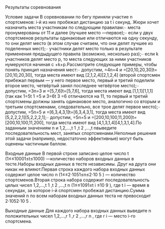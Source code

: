 Результаты соревнования

Условие задачи
В соревновании по бегу приняли участие n спортсменов: i-й из них пробежал дистанцию за t i​  секунд. Жюри хочет назначить места участникам по следующим правилам:∙∙ места пронумерованы от 11 и далее (лучшее место —первое);∙∙ если у двух спортсменов результаты одинаковые или отличаются на одну секунду, то они делят место (в этом случае считаем, что они делят лучшее из поделенных мест);∙∙ участники делят место только в результате применения предыдущего правила (возможно, несколько раз);∙∙ если k участников делят место p, то места следующих за ними участников нумеруются начиная с +k+p.Рассмотрите следующие примеры, чтобы понять принцип назначения мест:∙∙ допустим, =4n=4 и =[20,10,20,30]t=[20,10,20,30], тогда места имеют вид [2,1,2,4][2,1,2,4] (второй спортсмен прибежал первым — у него первое место, первый и третий поделили второе место, четвёртый занял последнее четвёртое место);∙∙ допустим, =3n=3 и =[5,7,6]t=[5,7,6], тогда места имеют вид [1,1,1][1,1,1] (так как 1=5t 1​ =5 и 3=6t 3​ =6 отличаются на 11, то первый и третий спортсмены должны занять одинаковое место, аналогично со вторым и третьим спортсменами, следовательно, все трое делят первое место);∙∙ допустим, =5n=5 и =[6,3,4,3,1]t=[6,3,4,3,1], тогда места имеют вид [5,2,2,2,1][5,2,2,2,1];∙∙ допустим, =5n=5 и =[200,10,100,11,200]t=[200,10,100,11,200], тогда места имеют вид [4,1,3,1,4][4,1,3,1,4].По заданным значениям n и 1,2,…,t 1​ ,t 2​ ,…,t n​  выведите последовательность мест, занятых спортсменами.Неполные решения этой задачи (например, недостаточно эффективные) могут быть оценены частичным баллом.

Входные данные
В первой строке записано целое число t (1≤≤10001≤t≤1000) —количество наборов входных данных в тесте.Наборы входных данных в тесте независимы. Друг на друга они никак не влияют.Первая строка каждого набора входных данных содержит целое число n (1≤≤2⋅1051≤n≤2⋅10 5 ) — количество спортсменов.Вторая строка набора содержит последовательность целых чисел 1,2,…,t 1​ ,t 2​ ,…,t n​  (1≤≤1091≤t i​ ≤10 9 ), где t i​  — время в секундах, за которое i-й спортсмен пробежал дистанцию.Сумма значений n по всем наборам входных данных теста не превосходит 2⋅1052⋅10 5 .

Выходные данные
Для каждого набора входных данных выведите n положительных чисел 1,2,…,r 1​ ,r 2​ ,…,r n​ , где r i​  — место i-го спортсмена.